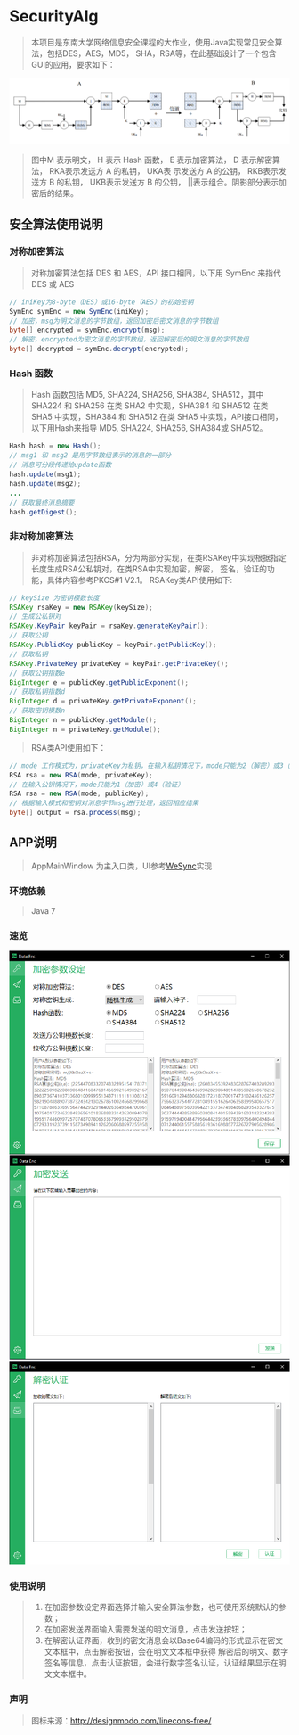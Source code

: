 # SecurityAlg
> 本项目是东南大学网络信息安全课程的大作业，使用Java实现常见安全算法，包括DES，AES，MD5，
> SHA，RSA等，在此基础设计了一个包含GUI的应用，要求如下：

![流程图](https://github.com/gethinpan/SecurityAlg/blob/master/src/resource/image/flow.png)

>图中M 表示明文， H 表示 Hash 函数， E 表示加密算法， D 表示解密算法， RKA表示发送方 A 的私钥， UKA表
>示发送方 A 的公钥， RKB表示发送方 B 的私钥， UKB表示发送方 B 的公钥， ||表示组合。阴影部分表示加密后的结果。

 
 ## 安全算法使用说明
 ### 对称加密算法
 >对称加密算法包括 DES 和 AES，API 接口相同，以下用 SymEnc 来指代 DES 或 AES
 ``` java
 // iniKey为8-byte（DES）或16-byte（AES）的初始密钥
 SymEnc symEnc = new SymEnc(iniKey);
 // 加密，msg为明文消息的字节数组，返回加密后密文消息的字节数组
 byte[] encrypted = symEnc.encrypt(msg);
 // 解密，encrypted为密文消息的字节数组，返回解密后的明文消息的字节数组
 byte[] decrypted = symEnc.decrypt(encrypted);
 ```
 
 ### Hash 函数
 >Hash 函数包括 MD5, SHA224, SHA256, SHA384, SHA512，其中 SHA224 和 SHA256 在类 SHA2 中实现，SHA384 和 SHA512 
 >在类 SHA5 中实现，SHA384 和 SHA512 在类 SHA5 中实现，API接口相同，以下用Hash来指导 MD5, SHA224, SHA256, SHA384或
 >SHA512。
  ``` java 
  Hash hash = new Hash();
  // msg1 和 msg2 是用字节数组表示的消息的一部分
  // 消息可分段传递给update函数
  hash.update(msg1);
  hash.update(msg2);
  ...
  // 获取最终消息摘要
  hash.getDigest();
  ```
  
  ### 非对称加密算法
  >非对称加密算法包括RSA，分为两部分实现，在类RSAKey中实现根据指定长度生成RSA公私钥对，在类RSA中实现加密，解密，
  >签名，验证的功能，具体内容参考PKCS#1 V2.1。
  >RSAKey类API使用如下:
  ``` java 
  // keySize 为密钥模数长度
  RSAKey rsaKey = new RSAKey(keySize);
  // 生成公私钥对
  RSAKey.KeyPair keyPair = rsaKey.generateKeyPair();
  // 获取公钥
  RSAKey.PublicKey publicKey = keyPair.getPublicKey();
  // 获取私钥
  RSAKey.PrivateKey privateKey = keyPair.getPrivateKey();
  // 获取公钥指数e
  BigInteger e = publicKey.getPublicExponent();
  // 获取私钥指数d
  BigInteger d = privateKey.getPrivateExponent();
  // 获取密钥模数n
  BigInteger n = publicKey.getModule();
  BigInteger n = privateKey.getModule();
  ```
  
  >RSA类API使用如下：
  ``` java 
  // mode 工作模式为，privateKey为私钥，在输入私钥情况下，mode只能为2（解密）或3（签名）
  RSA rsa = new RSA(mode, privateKey);
  // 在输入公钥情况下，mode只能为1（加密）或4（验证）
  RSA rsa = new RSA(mode, publicKey);
  // 根据输入模式和密钥对消息字节msg进行处理，返回相应结果
  byte[] output = rsa.process(msg);
  ```
  
  ## APP说明
  >AppMainWindow 为主入口类，UI参考[WeSync](https://github.com/rememberber/WeSync)实现
  
  ### 环境依赖
  > Java 7
  
  ### 速览
  ![参数设定界面](https://github.com/gethinpan/SecurityAlg/blob/master/src/resource/image/parameterPanel.png)
  ![加密发送界面](https://github.com/gethinpan/SecurityAlg/blob/master/src/resource/image/sendPanel.png)
  ![接收解密界面](https://github.com/gethinpan/SecurityAlg/blob/master/src/resource/image/receivePanel.png)
  
  ### 使用说明
  >1. 在加密参数设定界面选择并输入安全算法参数，也可使用系统默认的参数；
  >2. 在加密发送界面输入需要发送的明文消息，点击发送按钮；
  >3. 在解密认证界面，收到的密文消息会以Base64编码的形式显示在密文文本框中，点击解密按钮，会在明文文本框中获得
  >解密后的明文、数字签名等信息，点击认证按钮，会进行数字签名认证，认证结果显示在明文文本框中。
  
  ### 声明
  >图标来源：http://designmodo.com/linecons-free/
  

